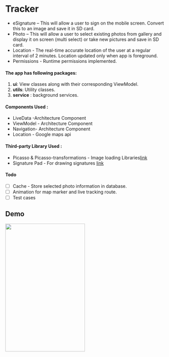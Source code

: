 # Tracker
* eSignature – This will allow a user to sign on the mobile screen. Convert this to an image and save it in SD
card.
* Photo – This will allow a user to select existing photos from gallery and display it on screen (multi select)
or take new pictures and save in SD card.
* Location - The real-time accurate location of the user at a regular interval of 2
minutes. Location updated only when app is foreground.
* Permissions - Runtime permissions implemented.

#### The app has following packages:
1. **ui**: View classes along with their corresponding ViewModel.
2. **utils**: Utility classes.
3. **service** : background services.


#### Components Used :
* LiveData -Architecture Component
* ViewModel - Architecture Component
* Navigation- Architecture Component
* Location - Google maps api


#### Third-party Library Used :
* Picasso & Picasso-transformations - Image loading Libraries[link](https://github.com/square/picasso)
* Signature Pad - For drawing signatures [link](https://github.com/gcacace/android-signaturepad)


#### Todo
- [ ] Cache - Store selected photo information in database. 
- [ ] Animation for map marker and live tracking route.
- [ ] Test cases 

## Demo

<img src="/art/tracker_app.gif" width="250" height="400"/>
